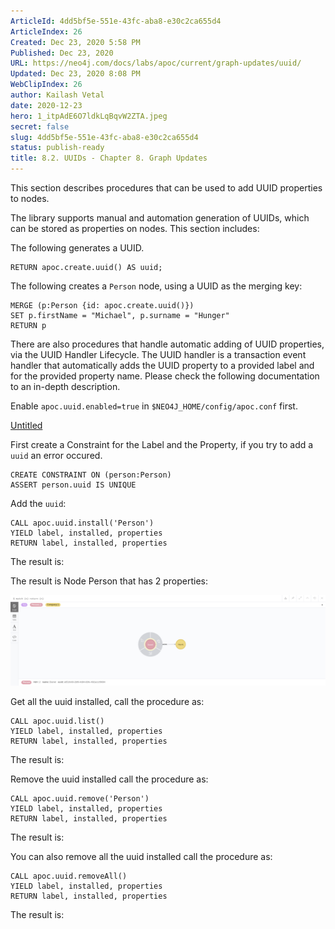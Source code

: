```yaml
---
ArticleId: 4dd5bf5e-551e-43fc-aba8-e30c2ca655d4
ArticleIndex: 26
Created: Dec 23, 2020 5:58 PM
Published: Dec 23, 2020
URL: https://neo4j.com/docs/labs/apoc/current/graph-updates/uuid/
Updated: Dec 23, 2020 8:08 PM
WebClipIndex: 26
author: Kailash Vetal
date: 2020-12-23
hero: 1_itpAdE6O7ldkLqBqvW2ZTA.jpeg
secret: false
slug: 4dd5bf5e-551e-43fc-aba8-e30c2ca655d4
status: publish-ready
title: 8.2. UUIDs - Chapter 8. Graph Updates
---
```

This section describes procedures that can be used to add UUID properties to nodes.

The library supports manual and automation generation of UUIDs, which can be stored as properties on nodes. This section includes:

The following generates a UUID.

```
RETURN apoc.create.uuid() AS uuid;
```

The following creates a `Person` node, using a UUID as the merging key:

```
MERGE (p:Person {id: apoc.create.uuid()})
SET p.firstName = "Michael", p.surname = "Hunger"
RETURN p
```

There are also procedures that handle automatic adding of UUID properties, via the UUID Handler Lifecycle. The UUID handler is a transaction event handler that automatically adds the UUID property to a provided label and for the provided property name. Please check the following documentation to an in-depth description.

Enable `apoc.uuid.enabled=true` in `$NEO4J_HOME/config/apoc.conf` first.

[Untitled](26%20ae751de1fa22454fb0100d7a0ce4ea17/Untitled%20Database%20ea1e215952bd42af8fd6e32de61ba9a4.csv)

First create a Constraint for the Label and the Property, if you try to add a `uuid` an error occured.

```
CREATE CONSTRAINT ON (person:Person)
ASSERT person.uuid IS UNIQUE
```

Add the `uuid`:

```
CALL apoc.uuid.install('Person')
YIELD label, installed, properties
RETURN label, installed, properties
```

The result is:

The result is Node Person that has 2 properties:

![26%20ae751de1fa22454fb0100d7a0ce4ea17/apoc.uuid.result.png](26%20ae751de1fa22454fb0100d7a0ce4ea17/apoc.uuid.result.png)

Get all the uuid installed, call the procedure as:

```
CALL apoc.uuid.list()
YIELD label, installed, properties
RETURN label, installed, properties
```

The result is:

Remove the uuid installed call the procedure as:

```
CALL apoc.uuid.remove('Person')
YIELD label, installed, properties
RETURN label, installed, properties
```

The result is:

You can also remove all the uuid installed call the procedure as:

```
CALL apoc.uuid.removeAll()
YIELD label, installed, properties
RETURN label, installed, properties
```

The result is:

